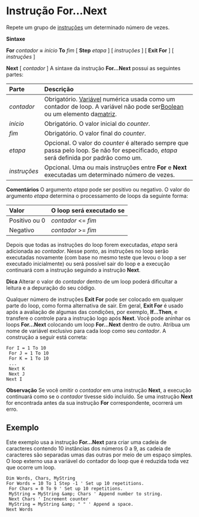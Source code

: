 
# Instrução For...Next

Repete um grupo de [instruções](b8bdf64f-5920-1ae9-16d0-b26d09524a30.md) um determinado número de vezes.

 **Sintaxe**

 **For** _contador_ **=** _início_ **To** _fim_ [ **Step** _etapa_ ]
[ _instruções_ ]
[ **Exit For** ]
[ _instruções_ ]

 **Next** [ _contador_ ]
A sintaxe da instrução  **For…Next** possui as seguintes partes:


|**Parte**|**Descrição**|
|:-----|:-----|
| _contador_|Obrigatório. [Variável](b8bdf64f-5920-1ae9-16d0-b26d09524a30.md) numérica usada como um contador de loop. A variável não pode ser[Boolean](b8bdf64f-5920-1ae9-16d0-b26d09524a30.md) ou um elemento da[matriz](b8bdf64f-5920-1ae9-16d0-b26d09524a30.md).|
| _início_|Obrigatório. O valor inicial do  _counter_.|
| _fim_|Obrigatório. O valor final do  _counter_.|
| _etapa_|Opcional. O valor do  _counter_ é alterado sempre que passa pelo loop. Se não for especificado, _etapa_ será definida por padrão como um.|
| _instruções_|Opcional. Uma ou mais instruções entre  **For** e **Next** executadas um determinado número de vezes.|
 **Comentários**
O argumento  _etapa_[](b8bdf64f-5920-1ae9-16d0-b26d09524a30.md) pode ser positivo ou negativo. O valor do argumento _etapa_ determina o processamento de loops da seguinte forma:


|**Valor**|**O loop será executado se**|
|:-----|:-----|
|Positivo ou 0| _contador_ <= _fim_|
|Negativo| _contador_ >= _fim_|
Depois que todas as instruções do loop forem executadas,  _etapa_ será adicionada ao _contador_. Nesse ponto, as instruções no loop serão executadas novamente (com base no mesmo teste que levou o loop a ser executado inicialmente) ou será possível sair do loop e a execução continuará com a instrução seguindo a instrução **Next**.

 **Dica**  Alterar o valor do  _contador_ dentro de um loop poderá dificultar a leitura e a depuração do seu código.

Qualquer número de instruções  **Exit For** pode ser colocado em qualquer parte do loop, como forma alternativa de sair. Em geral, **Exit For** é usado após a avaliação de algumas das condições, por exemplo, **If...Then**, e transfere o controle para a instrução logo após **Next**.
Você pode aninhar os loops  **For...Next** colocando um loop **For...Next** dentro de outro. Atribua um nome de variável exclusivo para cada loop como seu _contador_. A construção a seguir está correta:



```
For I = 1 To 10 
 For J = 1 To 10 
 For K = 1 To 10 
 ... 
 Next K 
 Next J 
Next I 

```


 **Observação**  Se você omitir o  _contador_ em uma instrução **Next**, a execução continuará como se o _contador_ tivesse sido incluído. Se uma instrução **Next** for encontrada antes da sua instrução **For** correspondente, ocorrerá um erro.


## Exemplo

Este exemplo usa a instrução  **For...Next** para criar uma cadeia de caracteres contendo 10 instâncias dos números 0 a 9, as cadeia de caracteres são separadas umas das outras por meio de um espaço simples. O loop externo usa a variável do contador do loop que é reduzida toda vez que ocorre um loop.


```
Dim Words, Chars, MyString 
For Words = 10 To 1 Step -1 ' Set up 10 repetitions. 
 For Chars = 0 To 9 ' Set up 10 repetitions. 
 MyString = MyString &amp; Chars ' Append number to string. 
 Next Chars ' Increment counter 
 MyString = MyString &amp; " " ' Append a space. 
Next Words 

```

